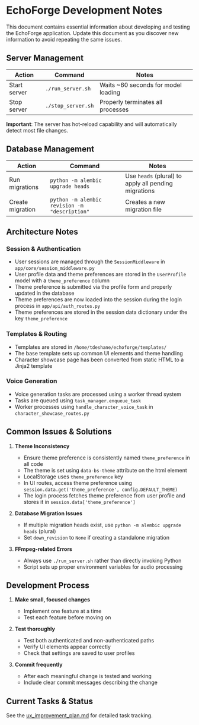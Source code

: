 # EchoForge Development Notes

This document contains essential information about developing and testing the EchoForge application. Update this document as you discover new information to avoid repeating the same issues.

## Server Management

| Action | Command | Notes |
|--------|---------|-------|
| Start server | `./run_server.sh` | Waits ~60 seconds for model loading |
| Stop server | `./stop_server.sh` | Properly terminates all processes |

**Important**: The server has hot-reload capability and will automatically detect most file changes.

## Database Management

| Action | Command | Notes |
|--------|---------|-------|
| Run migrations | `python -m alembic upgrade heads` | Use `heads` (plural) to apply all pending migrations |
| Create migration | `python -m alembic revision -m "description"` | Creates a new migration file |

## Architecture Notes

### Session & Authentication

- User sessions are managed through the `SessionMiddleware` in `app/core/session_middleware.py`
- User profile data and theme preferences are stored in the `UserProfile` model with a `theme_preference` column
- Theme preference is submitted via the profile form and properly updated in the database
- Theme preferences are now loaded into the session during the login process in `app/api/auth_routes.py`
- Theme preferences are stored in the session data dictionary under the key `theme_preference`

### Templates & Routing

- Templates are stored in `/home/tdeshane/echoforge/templates/`
- The base template sets up common UI elements and theme handling
- Character showcase page has been converted from static HTML to a Jinja2 template

### Voice Generation

- Voice generation tasks are processed using a worker thread system
- Tasks are queued using `task_manager.enqueue_task` 
- Worker processes using `handle_character_voice_task` in `character_showcase_routes.py`

## Common Issues & Solutions

1. **Theme Inconsistency**
   - Ensure theme preference is consistently named `theme_preference` in all code
   - The theme is set using `data-bs-theme` attribute on the html element
   - LocalStorage uses `theme_preference` key
   - In UI routes, access theme preference using `session.data.get('theme_preference', config.DEFAULT_THEME)`
   - The login process fetches theme preference from user profile and stores it in `session.data['theme_preference']`

2. **Database Migration Issues**
   - If multiple migration heads exist, use `python -m alembic upgrade heads` (plural)
   - Set `down_revision` to `None` if creating a standalone migration

3. **FFmpeg-related Errors**
   - Always use `./run_server.sh` rather than directly invoking Python
   - Script sets up proper environment variables for audio processing

## Development Process

1. **Make small, focused changes**
   - Implement one feature at a time
   - Test each feature before moving on

2. **Test thoroughly**
   - Test both authenticated and non-authenticated paths
   - Verify UI elements appear correctly
   - Check that settings are saved to user profiles

3. **Commit frequently**
   - After each meaningful change is tested and working
   - Include clear commit messages describing the change

## Current Tasks & Status

See the [ux_improvement_plan.md](./ux_improvement_plan.md) for detailed task tracking.
